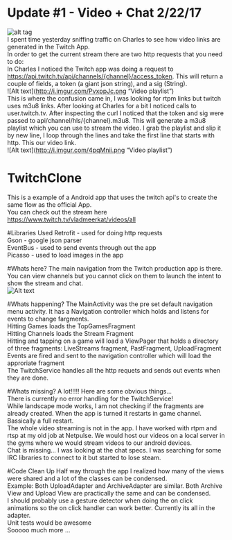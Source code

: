 # Update #1 - Video + Chat 2/22/17
![alt tag](http://i.giphy.com/l44QqcHHJVz38ydz2.gif) <br />
I spent time yesterday sniffing traffic on Charles to see how video links are generated in the Twitch App.<br />
In order to get the current stream there are two http requests that you need to do: <br />
In Charles I noticed the Twitch app was doing a request to https://api.twitch.tv/api/channels/{channel}/access_token. 
This will return a couple of fields, a token (a giant json string), and a sig (String). <br />
![Alt text](http://i.imgur.com/PvxppJc.png “Video playlist”)<br />
This is where the confusion came in, I was looking for rtpm links but twitch uses m3u8 links. After looking at Charles for a bit I noticed calls to user.twitch.tv. After inspecting the curl I noticed that the token and sig were passed to api/channel/hls/{channel}.m3u8. This will generate a m3u8 playlist which you can use to stream the video. I grab the playlist and slip it by new line, I loop through the lines and take the first line that starts with http. This our video link.<br />
![Alt text](http://i.imgur.com/4pqMnii.png “Video playlist”)<br />

# TwitchClone
This is a example of a Android app that uses the twitch api's to create the same flow as the official App.<br />
You can check out the stream here https://www.twitch.tv/vladmeerkat/videos/all

#Libraries Used
Retrofit - used for doing http requests<br />
Gson - google json parser<br />
EventBus - used to send events through out the app<br />
Picasso - used to load images in the app <br />

#Whats here?
The main navigation from the Twitch production app is there. You can view channels but you cannot click on them 
to launch the intent to show the stream and chat.<br />
![Alt text](http://i.imgur.com/E4gfxTk.jpg "Layouts in the app")<br />

#Whats happening?
The MainActivity was the pre set default navigation menu activity. It has a Navigation controller which holds
and listens for events to change fargments. <br />
Hitting Games loads the TopGamesFragment<br />
Hitting Channels loads the Stream Fragment<br />
Hitting and tapping on a game will load a ViewPager that holds a directory of three fragments: LiveStreams
fragment, PastFragment, UploadFragment<br />
Events are fired and sent to the navigation controller which will load the approriate fragment<br />
The TwitchService handles all the http requets and sends out events when they are done.<br />

#Whats missing?
A lot!!!!! Here are some obvious things... <br />
There is currently no error handling for the TwitchService!<br />
While landscape mode works, I am not checking if the fragments are already created. When the app is turned it 
restarts in game channel. Bassically a full restart.<br />
The whole video streaming is not in the app. I have worked with rtpm and rtsp at my old job at Netpulse. We
would host our videos on a local server in the gyms where we would stream videos to our android devices. <br />
Chat is missing... I was looking at the chat specs. I was searching for some IRC libraries to connect to it but 
started to lose steam. <br />


#Code Clean Up
Half way through the app I realized how many of the views were shared and a lot of the classes can be condensed.
<br />
Example: Both UploadAdapter and ArchiveAdapter are similar. Both Archive View and Upload View are practically
the same and can be condensed. <br />
I should probably use a gesture detector when doing the on click animations so the on click handler can work
better. Currently its all in the adapter. <br />
Unit tests would be awesome <br />
Sooooo much more ... <br />
